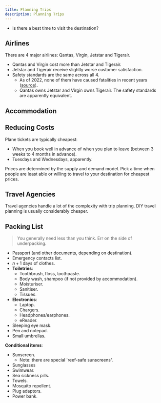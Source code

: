 ```yaml
---
title: Planning Trips
description: Planning Trips
---
```


- Is there a best time to visit the destination?

## Airlines
There are 4 major airlines: Qantas, Virgin, Jetstar and Tigerair. 
- Qantas and Virgin cost more than Jetstar and Tigerair.
- Jetstar and Tigerair receive slightly worse customer satisfaction.
- Safety standards are the same across all 4.
    - As of 2022, none of them have caused fatalities in recent years ([source](https://www.choice.com.au/travel/on-holidays/airlines/articles/australian-domestic-airlines-compared)).
    - Qantas owns Jetstar and Virgin owns Tigerair. The safety standards are apparently equivalent.
## Accommodation

## Reducing Costs
Plane tickets are typically cheapest:
- When you book well in advance of when you plan to leave (between 3 weeks to 4 months in advance).
- Tuesdays and Wednesdays, apparently.

Prices are determined by the supply and demand model. Pick a time when people are least able or willing to travel to your destination for cheapest prices.

## Travel Agencies
Travel agencies handle a lot of the complexity with trip planning. DIY travel planning is usually considerably cheaper.

## Packing List
> You generally need less than you think. Err on the side of underpacking.
- Passport (and other documents, depending on destination).
- Emergency contacts list.
- $n+1$ days of clothes.
- **Toiletries**:
    - Toothbrush, floss, toothpaste.
    - Body wash, shampoo (if not provided by accommodation).
    - Moisturiser.
    - Sanitiser.
    - Tissues.
- **Electronics**:
    - Laptop.
    - Chargers.
    - Headphones/earphones.
    - eReader.
- Sleeping eye mask.
- Pen and notepad.
- Small umbrellas.

**Conditional items**:
- Sunscreen.
    - Note: there are special 'reef-safe sunscreens'.
- Sunglasses
- Swimwear.
- Sea sickness pills.
- Towels.
- Mosquito repellent.
- Plug adaptors.
- Power bank.
